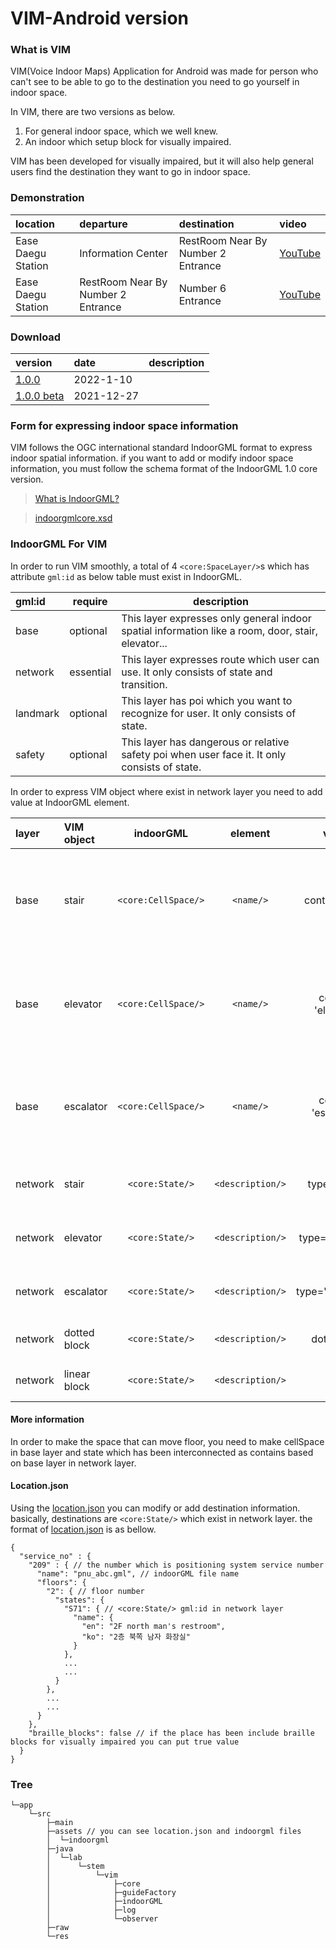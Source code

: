 # VIM-Android version
 
### What is VIM
VIM(Voice Indoor Maps) Application for Android was made for person who can't see to be able to go to the destination you need to go yourself in indoor space.

In VIM, there are two versions as below.

1. For general indoor space, which we well knew.
2. An indoor which setup block for visually impaired.

VIM has been developed for visually impaired, but it will also help general users find the destination they want to go in indoor space.

### Demonstration
|location|departure|destination|video
|:--|:--|:--|:--|
|Ease Daegu Station|Information Center|RestRoom Near By Number 2 Entrance|[YouTube](https://youtu.be/KjH6fsr74Jc "VIM Demonstration at 동대구역(1)")|
|Ease Daegu Station|RestRoom Near By Number 2 Entrance|Number 6 Entrance|[YouTube](https://youtu.be/EPm08nGf39k "VIM Demonstration at 동대구역(2)")|

### Download

|version|date|description|
|:--|:--|:--|
|[1.0.0](https://github.com/STEMLab/VIM/releases/download/public/VIM_1.0.0.apk "VIM_1.0.0")|2022-1-10||
|[1.0.0 beta](https://github.com/STEMLab/VIM/releases/download/beta/VIM_1.0.0_beta.apk "VIM_1.0.0_beta")|2021-12-27||

### Form for expressing indoor space information

VIM follows the OGC international standard IndoorGML format to express indoor spatial information. if you want to add or modify indoor space information, you must follow the schema format of the IndoorGML 1.0 core version.

> [What is IndoorGML?](http://www.indoorgml.net/ "OGC Standard for Indoor Spatial Information")

> [indoorgmlcore.xsd](http://schemas.opengis.net/indoorgml/1.0/indoorgmlcore.xsd "indoorgmlcore.xsd")

### IndoorGML For VIM

In order to run VIM smoothly, a total of 4 ```<core:SpaceLayer/>```s which has attribute ```gml:id``` as below table must exist in IndoorGML.

|gml:id|require|description|
|:--|--|--|
|base|optional|This layer expresses only general indoor spatial information like a room, door, stair, elevator...|
|network|essential|This layer expresses route which user can use. It only consists of state and transition.|
|landmark|optional|This layer has poi which you want to recognize for user. It only consists of state.|
|safety|optional|This layer has dangerous or relative safety poi when user face it. It only consists of state.|

In order to express VIM object where exist in network layer you need to add value at IndoorGML element.

|layer|VIM object|indoorGML|element|value|description|
|:--|:--|:--:|:--:|:--:|:--|
|base|stair|```<core:CellSpace/>```|```<name/>```|contain 'stair' |It represent the space of interLayerConnected state which has description value as `type="stair"`  and exist in network layer|
|base|elevator|```<core:CellSpace/>```|```<name/>```|contain 'elevator' |It represent the space of interLayerConnected state which has description value as `type="elevator"` and exist in network layer|
|base|escalator|```<core:CellSpace/>```|```<name/>```|contain 'escalator' |It represent the space of interLayerConnected state which has description value as `type="escalator"`  and exist in network layer|
|network|stair|```<core:State/>```|```<description/>```|type="stair" |It must be connected to other floor state as transition and |
|network|elevator|```<core:State/>```|```<description/>```|type="elevator" |It must be connected to other floor state as transition|
|network|escalator|```<core:State/>```|```<description/>```|type="escalator" |It must be connected to other floor state as transition|
|network|dotted block|```<core:State/>```|```<description/>```|dot="true" |It will work when turn on the visually impaired version|
|network|linear block|```<core:State/>```|```<description/>```|null|It will work when turn on the visually impaired version|

#### More information

In order to make the space that can move floor, you need to make cellSpace in base layer and state which has been interconnected as contains based on base layer in network layer.

#### Location.json

Using the [location.json](./app/src/assets/../main/assets/location.json) you can modify or add destination information. basically, destinations are  ```<core:State/>``` which exist in network layer. the format of [location.json](./app/src/assets/../main/assets/location.json) is as bellow.

```
{
  "service_no" : {
    "209" : { // the number which is positioning system service number
      "name": "pnu_abc.gml", // indoorGML file name
      "floors": {
        "2": { // floor number
          "states": {
            "S71": { // <core:State/> gml:id in network layer
              "name": {
                "en": "2F north man's restroom",
                "ko": "2층 북쪽 남자 화장실"
              }
            },
            ...
            ...
          }
        },
        ...
        ...
      }
    },
    "braille_blocks": false // if the place has been include braille blocks for visually impaired you can put true value
  }
}
```
### Tree
```
└─app
    └─src
        ├─main
        ├─assets // you can see location.json and indoorgml files
        │  └─indoorgml
        ├─java
        │  └─lab
        │      └─stem
        │          └─vim
        │              ├─core
        │              ├─guideFactory
        │              ├─indoorGML
        │              ├─log
        │              └─observer
        ├─raw
        └─res
```




